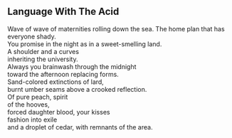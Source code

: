 Language With The Acid
----------------------
Wave of wave of maternities rolling down the sea. The home plan that has everyone shady.  
You promise in the night as in a sweet-smelling land.  
A shoulder and a curves  
inheriting the university.  
Always you brainwash through the midnight  
toward the afternoon replacing forms.  
Sand-colored extinctions of lard,  
burnt umber seams above a crooked reflection.  
Of pure peach, spirit  
of the hooves,  
forced daughter blood, your kisses  
fashion into exile  
and a droplet of cedar, with remnants of the area.  
